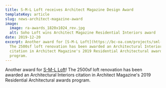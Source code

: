 ```yaml
---
title: S-M-L Loft receives Architect Magazine Design Award
templateKey: article
slug: news-architect-magazine-award
image:
  image: ra-awards_1820x1024_rev.jpg
  alt: Soho Loft wins Architect Magazine Residential Interiors award
date: 2019-12-20
excerpt: Another award for [S-M-L Loft](https://bc-oa.com/projects/sml-loft/)!
  The 2500sf loft renovation has been awarded an Architectural Interiors
  citation in Architect Magazine's 2019 Residential Architectural awards
  program.
---
```


Another award for [S-M-L Loft](https://bc-oa.com/projects/sml-loft/)! The 2500sf loft renovation has been awarded an Architectural Interiors citation in Architect Magazine's 2019 Residential Architectural awards program.
